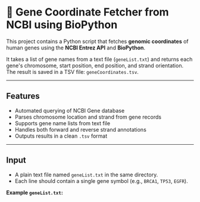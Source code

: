 # 🧬 Gene Coordinate Fetcher from NCBI using BioPython

This project contains a Python script that fetches **genomic coordinates** of human genes using the **NCBI Entrez API** and **BioPython**.

It takes a list of gene names from a text file (`geneList.txt`) and returns each gene's chromosome, start position, end position, and strand orientation. The result is saved in a TSV file: `geneCoordinates.tsv`.

---

## Features

- Automated querying of NCBI Gene database
- Parses chromosome location and strand from gene records
- Supports gene name lists from text file
- Handles both forward and reverse strand annotations
- Outputs results in a clean `.tsv` format

---

## Input

- A plain text file named `geneList.txt` in the same directory.
- Each line should contain a single gene symbol (e.g., `BRCA1`, `TP53`, `EGFR`).

**Example `geneList.txt`:**
